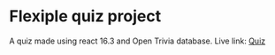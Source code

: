 # Flexiple quiz project

A quiz made using react 16.3 and Open Trivia database.
Live link: [Quiz](https://competent-swartz-616a1c.netlify.com/#/)